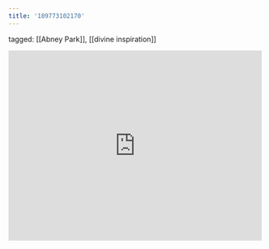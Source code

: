 ```yaml
---
title: '189773102170'
---
```

tagged: [[Abney Park]], [[divine inspiration]]
<iframe allow="accelerometer; autoplay; clipboard-write; encrypted-media; gyroscope; picture-in-picture" allowfullscreen="" frameborder="0" height="375" id="youtube_iframe" src="https://www.youtube.com/embed/qhQVGgTJyUE?feature=oembed&amp;enablejsapi=1&amp;origin=https://safe.txmblr.com&amp;wmode=opaque" width="500"></iframe>